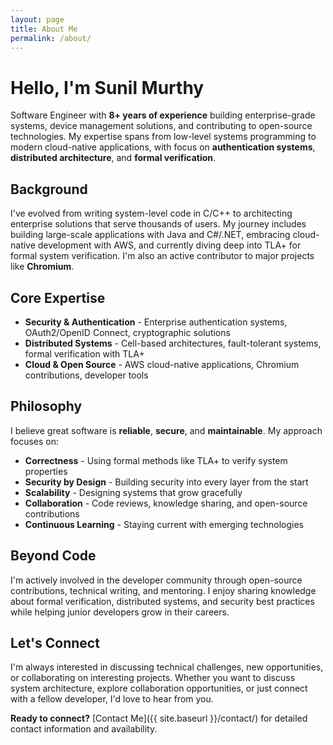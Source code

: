 ```yaml
---
layout: page
title: About Me
permalink: /about/
---
```


# Hello, I'm Sunil Murthy

Software Engineer with **8+ years of experience** building enterprise-grade systems, device management solutions, and contributing to open-source technologies. My expertise spans from low-level systems programming to modern cloud-native applications, with focus on **authentication systems**, **distributed architecture**, and **formal verification**.

## Background

I've evolved from writing system-level code in C/C++ to architecting enterprise solutions that serve thousands of users. My journey includes building large-scale applications with Java and C#/.NET, embracing cloud-native development with AWS, and currently diving deep into TLA+ for formal system verification. I'm also an active contributor to major projects like **Chromium**.

## Core Expertise

- **Security & Authentication** - Enterprise authentication systems, OAuth2/OpenID Connect, cryptographic solutions
- **Distributed Systems** - Cell-based architectures, fault-tolerant systems, formal verification with TLA+
- **Cloud & Open Source** - AWS cloud-native applications, Chromium contributions, developer tools

## Philosophy

I believe great software is **reliable**, **secure**, and **maintainable**. My approach focuses on:

- **Correctness** - Using formal methods like TLA+ to verify system properties
- **Security by Design** - Building security into every layer from the start
- **Scalability** - Designing systems that grow gracefully
- **Collaboration** - Code reviews, knowledge sharing, and open-source contributions
- **Continuous Learning** - Staying current with emerging technologies

## Beyond Code

I'm actively involved in the developer community through open-source contributions, technical writing, and mentoring. I enjoy sharing knowledge about formal verification, distributed systems, and security best practices while helping junior developers grow in their careers.

## Let's Connect

I'm always interested in discussing technical challenges, new opportunities, or collaborating on interesting projects. Whether you want to discuss system architecture, explore collaboration opportunities, or just connect with a fellow developer, I'd love to hear from you.

**Ready to connect?** [Contact Me]({{ site.baseurl }}/contact/) for detailed contact information and availability.
<style>
/* Remove all horizontal lines below headers */
h1, h2, h3, h4, h5, h6 {
    border-bottom: none !important;
    padding-bottom: 0 !important;
    border: none !important;
}

.content h1,
.content h2,
.content h3,
.content h4,
.content h5,
.content h6 {
    border-bottom: none !important;
    padding-bottom: 0 !important;
    border: none !important;
}

/* Remove any hr elements or pseudo-elements that might create lines */
hr {
    display: none !important;
}

/* Remove borders from any elements that might have them */
* {
    border-bottom: none !important;
}

/* Specifically target any elements that might have underlines */
.page-title,
.post-title {
    border-bottom: none !important;
    text-decoration: none !important;
}

/* Remove any after pseudo-elements that might create lines */
h1:after, h2:after, h3:after, h4:after, h5:after, h6:after {
    display: none !important;
}

.content h1:after, .content h2:after, .content h3:after,
.content h4:after, .content h5:after, .content h6:after {
    display: none !important;
}
</style>
